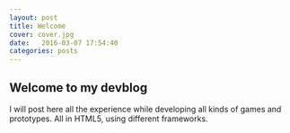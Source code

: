 ```yaml
---
layout: post
title: Welcome
cover: cover.jpg
date:   2016-03-07 17:54:40
categories: posts
---
```


## Welcome to my devblog

I will post here all the experience while developing all kinds of games and prototypes. All in HTML5, using different frameworks.

